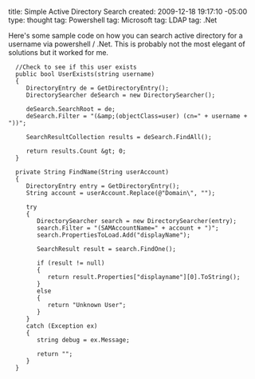 title: Simple Active Directory Search
created: 2009-12-18 19:17:10 -05:00
type: thought
tag: Powershell
tag: Microsoft
tag: LDAP
tag: .Net

Here's some sample code on how you can search active directory for a username via powershell / .Net.  This is probably not the most elegant of solutions but it worked for me.

      //Check to see if this user exists
      public bool UserExists(string username)
      {
         DirectoryEntry de = GetDirectoryEntry();
         DirectorySearcher deSearch = new DirectorySearcher();

         deSearch.SearchRoot = de;
         deSearch.Filter = "(&amp;(objectClass=user) (cn=" + username + "))";

         SearchResultCollection results = deSearch.FindAll();

         return results.Count &gt; 0;
      }

      private String FindName(String userAccount)
      {
         DirectoryEntry entry = GetDirectoryEntry();
         String account = userAccount.Replace(@"Domain\", "");

         try
         {
            DirectorySearcher search = new DirectorySearcher(entry);
            search.Filter = "(SAMAccountName=" + account + ")";
            search.PropertiesToLoad.Add("displayName");

            SearchResult result = search.FindOne();

            if (result != null)
            {
               return result.Properties["displayname"][0].ToString();
            }
            else
            {
               return "Unknown User";
            }
         }
         catch (Exception ex)
         {
            string debug = ex.Message;

            return "";
         }
      }

